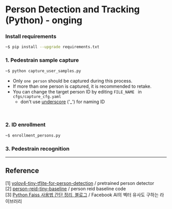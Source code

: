 # Person Detection and Tracking (Python) - onging 

### Install requirements
```bash
~$ pip install --upgrade requirements.txt
```


### 1. Pedestrain sample capture 
```bash 
~$ python capture_user_samples.py
```
* Only ```one person``` should be captured during this process.
* If more than one person is captured, it is recommended to retake.
* You can change the target person ID by editing ```FILE_NAME ``` in ```cfgs/capture_cfg.yaml```
    * don't use [underscore](https://en.wikipedia.org/wiki/Underscore) ('_') for naming ID

<br/>

### 2. ID enrollment 
```bash 
~$ enrollment_persons.py
``` 



### 3. Pedestrain recognition 



***
## Reference 
[1] [yolov4-tiny-tflite-for-person-detection](https://github.com/DoranLyong/yolov4-tiny-tflite-for-person-detection) / pretrained person detector <br/>
[2] [person-reid-tiny-baseline](https://github.com/DoranLyong/person-reid-tiny-baseline) / person reid baseline code <br/>
[3] [Python Faiss 사용법 간단 정리, 블로그](https://lsjsj92.tistory.com/605) / Facebook AI의 벡터 유사도 구하는 라이브러리 <br/>

